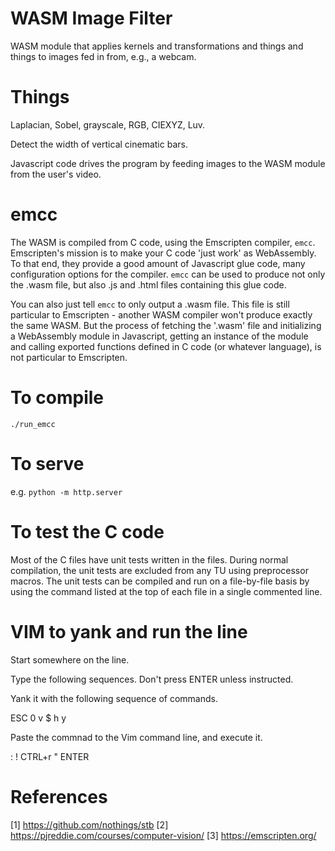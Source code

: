 # WASM Image Filter

WASM module that applies kernels and transformations and things and things to 
images fed in from, e.g., a webcam.

# Things

Laplacian, Sobel, grayscale, RGB, CIEXYZ, Luv. 

Detect the width of vertical cinematic bars.

Javascript code drives the program by feeding images to the WASM module from the user's video.

# emcc

The WASM is compiled from C code, using the Emscripten compiler, `emcc`. Emscripten's mission is to make your C code 'just work' as WebAssembly. To that end, they provide a good amount of Javascript glue code, many configuration options for the compiler. `emcc` can be used to produce not only the .wasm file, but also .js and .html files containing this glue code.

You can also just tell `emcc` to only output a .wasm file. This file is still particular to Emscripten - another WASM compiler won't produce exactly the same WASM. But the process of fetching the '.wasm' file and initializing a WebAssembly module in Javascript, getting an instance of the module and calling exported functions defined in C code (or whatever language), is not particular to Emscripten. 

# To compile
`./run_emcc`

# To serve
e.g.
`python -m http.server`

# To test the C code
Most of the C files have unit tests written in the files. During normal
compilation, the unit tests are excluded from any TU using preprocessor macros.
The unit tests can be compiled and run on a file-by-file basis by using the
command listed at the top of each file in a single commented line.

# VIM to yank and run the line
Start somewhere on the line.

Type the following sequences. Don't press ENTER unless instructed.


Yank it with the following sequence of commands.

ESC
0
v
$
h
y

Paste the commnad to the Vim command line, and execute it.

:
!
CTRL+r
"
ENTER


# References
[1] https://github.com/nothings/stb
[2] https://pjreddie.com/courses/computer-vision/
[3] https://emscripten.org/

